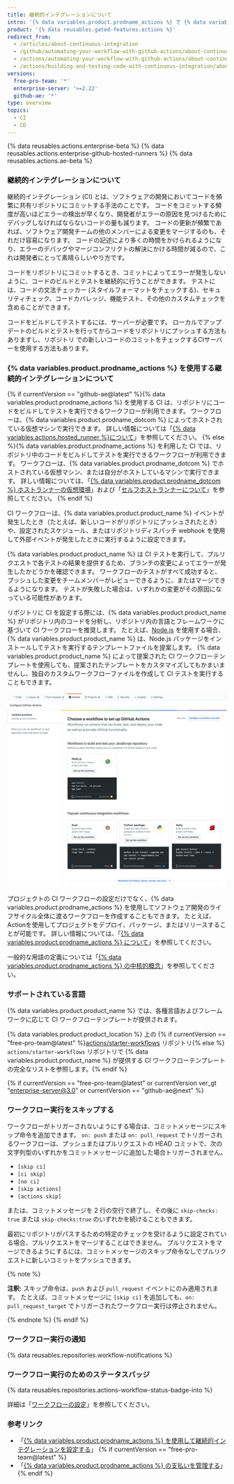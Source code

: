 ```yaml
---
title: 継続的インテグレーションについて
intro: '{% data variables.product.prodname_actions %} で {% data variables.product.prodname_dotcom %} リポジトリにカスタム継続的インテグレーション（CI）ワークフローと継続的デプロイメント（CD）ワークフローを直接作成できます。'
product: '{% data reusables.gated-features.actions %}'
redirect_from:
  - /articles/about-continuous-integration
  - /github/automating-your-workflow-with-github-actions/about-continuous-integration
  - /actions/automating-your-workflow-with-github-actions/about-continuous-integration
  - /actions/building-and-testing-code-with-continuous-integration/about-continuous-integration
versions:
  free-pro-team: '*'
  enterprise-server: '>=2.22'
  github-ae: '*'
type: overview
topics:
  - CI
  - CD
---
```


{% data reusables.actions.enterprise-beta %}
{% data reusables.actions.enterprise-github-hosted-runners %}
{% data reusables.actions.ae-beta %}

### 継続的インテグレーションについて

継続的インテグレーション (CI) とは、ソフトウェアの開発においてコードを頻繁に共有リポジトリにコミットする手法のことです。 コードをコミットする頻度が高いほどエラーの検出が早くなり、開発者がエラーの原因を見つけるためにデバッグしなければならないコードの量も減ります。 コードの更新が頻繁であれば、ソフトウェア開発チームの他のメンバーによる変更をマージするのも、それだけ容易になります。 コードの記述により多くの時間をかけられるようになり、エラーのデバッグやマージコンフリクトの解決にかける時間が減るので、これは開発者にとって素晴らしいやり方です。

コードをリポジトリにコミットするとき、コミットによってエラーが発生しないように、コードのビルドとテストを継続的に行うことができます。 テストには、コードの文法チェッカー (スタイルフォーマットをチェックする)、セキュリティチェック、コードカバレッジ、機能テスト、その他のカスタムチェックを含めることができます。

コードをビルドしてテストするには、サーバーが必要です。 ローカルでアップデートのビルドとテストを行ってからコードをリポジトリにプッシュする方法もありますし、リポジトリ での新しいコードのコミットをチェックするCIサーバーを使用する方法もあります。

### {% data variables.product.prodname_actions %} を使用する継続的インテグレーションについて

{% if currentVersion == "github-ae@latest" %}{% data variables.product.prodname_actions %} を使用する CI は、リポジトリにコードをビルドしてテストを実行できるワークフローが利用できます。 ワークフローは、{% data variables.product.prodname_dotcom %} によってホストされている仮想マシンで実行できます。 詳しい情報については「[{% data variables.actions.hosted_runner %}について](/actions/using-github-hosted-runners/about-ae-hosted-runners)」を参照してください。
{% else %}{% data variables.product.prodname_actions %} を利用した CI では、リポジトリ中のコードをビルドしてテストを実行できるワークフローが利用できます。 ワークフローは、{% data variables.product.prodname_dotcom %} でホストされている仮想マシン、または自分がホストしているマシンで実行できます。 詳しい情報については、「[{% data variables.product.prodname_dotcom %} ホストランナーの仮想環境](/actions/automating-your-workflow-with-github-actions/virtual-environments-for-github-hosted-runners)」および「[セルフホストランナーについて](/actions/automating-your-workflow-with-github-actions/about-self-hosted-runners)」を参照してください。
{% endif %}

CI ワークフローは、{% data variables.product.product_name %} イベントが発生したとき（たとえば、新しいコードがリポジトリにプッシュされたとき）や、設定されたスケジュール、またはリポジトリディスパッチ webhook を使用して外部イベントが発生したときに実行するように設定できます。

{% data variables.product.product_name %} は CI テストを実行して、プルリクエストで各テストの結果を提供するため、ブランチの変更によってエラーが発生したかどうかを確認できます。 ワークフローのテストがすべて成功すると、プッシュした変更をチームメンバーがレビューできるように、またはマージできるようになります。 テストが失敗した場合は、いずれかの変更がその原因になっている可能性があります。

リポジトリに CI を設定する際には、{% data variables.product.product_name %} がリポジトリ内のコードを分析し、リポジトリ内の言語とフレームワークに基づいて CI ワークフローを推奨します。 たとえば、[Node.js](https://nodejs.org/en/) を使用する場合、{% data variables.product.product_name %} は、Node.js パッケージをインストールしてテストを実行するテンプレートファイルを提案します。 {% data variables.product.product_name %} によって提案された CI ワークフローテンプレートを使用しても、提案されたテンプレートをカスタマイズしてもかまいませんし、独自のカスタムワークフローファイルを作成して CI テストを実行することもできます。

![提案された継続的インテグレーションテンプレートのスクリーンショット](/assets/images/help/repository/ci-with-actions-template-picker.png)

プロジェクトの CI ワークフローの設定だけでなく、{% data variables.product.prodname_actions %} を使用してソフトウェア開発のライフサイクル全体に渡るワークフローを作成することもできます。 たとえば、Actionを使用してプロジェクトをデプロイ、パッケージ、またはリリースすることが可能です。 詳しい情報については、「[{% data variables.product.prodname_actions %} について](/articles/about-github-actions)」を参照してください。

一般的な用語の定義については「[{% data variables.product.prodname_actions %} の中核的概念](/github/automating-your-workflow-with-github-actions/core-concepts-for-github-actions)」を参照してください。

### サポートされている言語
<!-- If you make changes to this feature, update /getting-started-with-github/github-language-support to reflect any changes to supported languages. -->

{% data variables.product.product_name %} では、各種言語およびフレームワークに応じて CI ワークフローテンプレートが提供されます。

{% data variables.product.product_location %} 上の {% if currentVersion == "free-pro-team@latest" %}[actions/starter-workflows](https://github.com/actions/starter-workflows/tree/main/ci) リポジトリ{% else %} `actions/starter-workflows` リポジトリで {% data variables.product.product_name %} が提供する CI ワークフローテンプレートの完全なリストを参照します。{% endif %}

{% if currentVersion == "free-pro-team@latest" or currentVersion ver_gt "enterprise-server@3.0" or currentVersion == "github-ae@next" %}
### ワークフロー実行をスキップする

ワークフローがトリガーされないようにする場合は、コミットメッセージにスキップ命令を追加できます。 `on: push` または `on: pull_request` でトリガーされるワークフローは、プッシュまたはプルリクエストの HEAD コミットで、次の文字列型のいずれかをコミットメッセージに追加した場合トリガーされません。

* `[skip ci]`
* `[ci skip]`
* `[no ci]`
* `[skip actions]`
* `[actions skip]`

または、コミットメッセージを 2 行の空行で終了し、その後に `skip-checks: true` または `skip-checks:true` のいずれかを続けることもできます。

最初にリポジトリがパスするための特定のチェックを受けるように設定されている場合、プルリクエストをマージすることはできません。 プルリクエストをマージできるようにするには、コミットメッセージのスキップ命令なしでプルリクエストに新しいコミットをプッシュできます。

{% note %}

**注釈:** スキップ命令は、`push` および `pull_request` イベントにのみ適用されます。 たとえば、コミットメッセージに `[skip ci]` を追加しても、`on: pull_request_target` でトリガーされたワークフロー実行は停止されません。

{% endnote %}
{% endif %}

### ワークフロー実行の通知

{% data reusables.repositories.workflow-notifications %}

### ワークフロー実行のためのステータスバッジ

{% data reusables.repositories.actions-workflow-status-badge-into %}

詳細は「[ワークフローの設定](/articles/configuring-a-workflow)」を参照してください。

### 参考リンク

- 「[{% data variables.product.prodname_actions %} を使用して継続的インテグレーションを設定する](/articles/setting-up-continuous-integration-using-github-actions)」
{% if currentVersion == "free-pro-team@latest" %}
- 「[{% data variables.product.prodname_actions %} の支払いを管理する](/github/setting-up-and-managing-billing-and-payments-on-github/managing-billing-for-github-actions)」
{% endif %}
